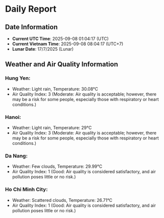 # Daily Report
## Date Information
- **Current UTC Time**: 2025-09-08 01:04:17 (UTC)
- **Current Vietnam Time**: 2025-09-08 08:04:17 (UTC+7)
- **Lunar Date**: 17/7/2025 (Lunar)

## Weather and Air Quality Information

### Hung Yen:
- Weather: Light rain, Temperature: 30.08°C
- Air Quality Index: 3 (Moderate: Air quality is acceptable; however, there may be a risk for some people, especially those with respiratory or heart conditions.)

### Hanoi:
- Weather: Light rain, Temperature: 29°C
- Air Quality Index: 3 (Moderate: Air quality is acceptable; however, there may be a risk for some people, especially those with respiratory or heart conditions.)

### Da Nang:
- Weather: Few clouds, Temperature: 29.99°C
- Air Quality Index: 1 (Good: Air quality is considered satisfactory, and air pollution poses little or no risk.)

### Ho Chi Minh City:
- Weather: Scattered clouds, Temperature: 26.71°C
- Air Quality Index: 1 (Good: Air quality is considered satisfactory, and air pollution poses little or no risk.)
